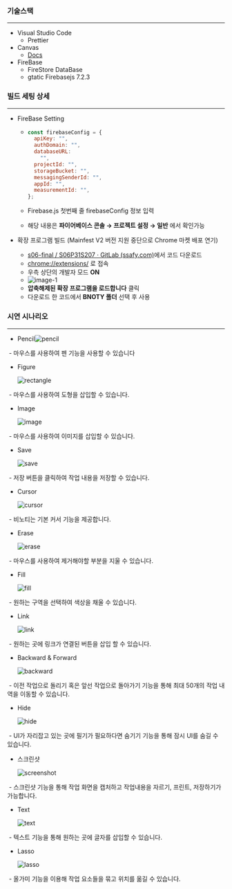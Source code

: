 ### 기술스택

------

- Visual Studio Code
  - Prettier
- Canvas
  - [Docs](https://developer.mozilla.org/en-US/docs/Mozilla/Add-ons/WebExtensions)
- FireBase
  - FireStore DataBase
  - gtatic Firebasejs 7.2.3



### 빌드 세팅 상세

------

- FireBase Setting

  - ```js
    const firebaseConfig = {
      apiKey: "",
      authDomain: "",
      databaseURL:
        "",
      projectId: "",
      storageBucket: "",
      messagingSenderId: "",
      appId: "",
      measurementId: "",
    };
    ```

  - Firebase.js 첫번째 줄 firebaseConfig 정보 입력
  - 해당 내용은 **파이어베이스 콘솔 → 프로젝트 설정 → 일반** 에서 확인가능 



- 확장 프로그램 빌드 (Mainfest V2 버전 지원 중단으로 Chrome 마켓 배포 연기)
  - [s06-final / S06P31S207 · GitLab (ssafy.com)](https://lab.ssafy.com/s06-final/S06P31S207)에서 코드 다운로드
  - [chrome://extensions/](chrome://extensions/ ) 로 접속
  - 우측 상단의 개발자 모드 **ON**
  - ![image-1](https://i.ibb.co/YBwR0c5/ddd.png)
  - **압축해제된 확장 프로그램을 로드합니다** 클릭
  - 다운로드 한 코드에서 **BNOTY 폴더** 선택 후 사용




### 시연 시나리오

------

- Pencil![pencil](\img\pencil.gif)

​		- 마우스를 사용하여 펜 기능을 사용할 수 있습니다



- Figure

  ![rectangle](\img\rectangle.gif)

​		- 마우스를 사용하여 도형을 삽입할 수 있습니다.



- Image

  ![image](\img\image.gif)

​		- 마우스를 사용하여 이미지를 삽입할 수 있습니다.



- Save

  ![save](\img\save.gif)

​		- 저장 버튼을 클릭하여 작업 내용을 저장할 수 있습니다.



- Cursor

  ![cursor](\img\cursor.gif)

​		- 비노티는 기본 커서 기능을 제공합니다.



- Erase

  ![erase](\img\erase.gif)

​		- 마우스를 사용하여 제거해야할 부분을 지울 수 있습니다.



- Fill

  ![fill](\img\fill.gif)

​		- 원하는 구역을 선택하여 색상을 채울 수 있습니다.



- Link

  ![link](\img\link.gif)

​		- 원하는 곳에 링크가 연결된 버튼을 삽입 할 수 있습니다.



- Backward & Forward

  ![backward](\img\backward.gif)

​		- 이전 작업으로 돌리기 혹은 앞선 작업으로 돌아가기 기능을 통해 최대 50개의 작업 내역을 이동할 수 있습니다.



- Hide

  ![hide](\img\hide.gif)

​		- UI가 자리잡고 있는 곳에 필기가 필요하다면 숨기기 기능을 통해 잠시 UI를 숨길 수 있습니다.



- 스크린샷

  ![screenshot](\img\screenshot.gif)

​		- 스크린샷 기능을 통해 작업 화면을 캡처하고 작업내용을 자르기, 프린트, 저장하기가 가능합니다.



- Text

  ![text](\img\text.gif)

​		- 텍스트 기능을 통해 원하는 곳에 글자를 삽입할 수 있습니다.



- Lasso

  ![lasso](\img\lasso.gif)

​		- 올가미 기능을  이용해 작업 요소들을 묶고 위치를 옮길 수 있습니다.



